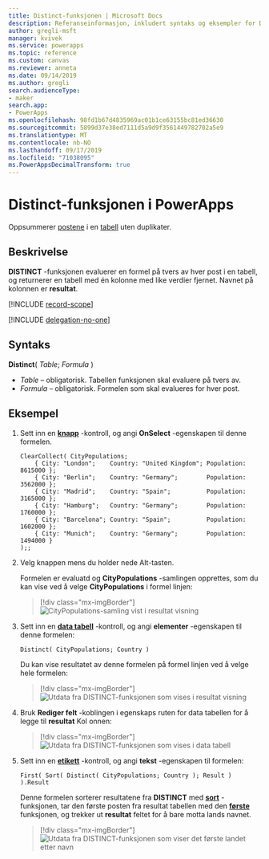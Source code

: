 ```yaml
---
title: Distinct-funksjonen | Microsoft Docs
description: Referanseinformasjon, inkludert syntaks og eksempler for Distinct-funksjonen i PowerApps
author: gregli-msft
manager: kvivek
ms.service: powerapps
ms.topic: reference
ms.custom: canvas
ms.reviewer: anneta
ms.date: 09/14/2019
ms.author: gregli
search.audienceType:
- maker
search.app:
- PowerApps
ms.openlocfilehash: 98fd1b67d4835969ac01b1ce63155bc81ed36630
ms.sourcegitcommit: 5899d37e38ed7111d5a9d9f3561449782702a5e9
ms.translationtype: MT
ms.contentlocale: nb-NO
ms.lasthandoff: 09/17/2019
ms.locfileid: "71038095"
ms.PowerAppsDecimalTransform: true
---
```

# <a name="distinct-function-in-powerapps"></a>Distinct-funksjonen i PowerApps
Oppsummerer [postene](../working-with-tables.md#records) i en [tabell](../working-with-tables.md) uten duplikater.

## <a name="description"></a>Beskrivelse
**DISTINCT** -funksjonen evaluerer en formel på tvers av hver post i en tabell, og returnerer en tabell med én kolonne med like verdier fjernet.  Navnet på kolonnen er **resultat**.  

[!INCLUDE [record-scope](../../../includes/record-scope.md)]

[!INCLUDE [delegation-no-one](../../../includes/delegation-no-one.md)]

## <a name="syntax"></a>Syntaks
**Distinct**( *Table*; *Formula* )

* *Table* – obligatorisk.  Tabellen funksjonen skal evaluere på tvers av.
* *Formula* – obligatorisk.  Formelen som skal evalueres for hver post.

## <a name="example"></a>Eksempel

1. Sett inn en [**knapp**](../controls/control-button.md) -kontroll, og angi **OnSelect** -egenskapen til denne formelen.

    ```powerapps-comma
    ClearCollect( CityPopulations;
        { City: "London";    Country: "United Kingdom"; Population: 8615000 };
        { City: "Berlin";    Country: "Germany";        Population: 3562000 };
        { City: "Madrid";    Country: "Spain";          Population: 3165000 };
        { City: "Hamburg";   Country: "Germany";        Population: 1760000 };
        { City: "Barcelona"; Country: "Spain";          Population: 1602000 };
        { City: "Munich";    Country: "Germany";        Population: 1494000 }
    );;
    ```

1. Velg knappen mens du holder nede Alt-tasten.

    Formelen er evaluatd og **CityPopulations** -samlingen opprettes, som du kan vise ved å velge **CityPopulations** i formel linjen:

    > [!div class="mx-imgBorder"]
    > ![CityPopulations-samling vist i resultat visning](media/function-distinct/citypopulations-create.png)

1. Sett inn en [**data tabell**](../controls/control-data-table.md) -kontroll, og angi **elementer** -egenskapen til denne formelen:

    ```powerapps-comma
    Distinct( CityPopulations; Country )
    ```

    Du kan vise resultatet av denne formelen på formel linjen ved å velge hele formelen:

    > [!div class="mx-imgBorder"]
    > ![Utdata fra DISTINCT-funksjonen som vises i resultat visning](media/function-distinct/citypopulations-distinct.png)

1. Bruk **Rediger felt** -koblingen i egenskaps ruten for data tabellen for å legge til **resultat** Kol onnen:

    > [!div class="mx-imgBorder"]
    > ![Utdata fra DISTINCT-funksjonen som vises i data tabell](media/function-distinct/citypopulations-datatable.png)

1. Sett inn en [**etikett**](../controls/control-text-box.md) -kontroll, og angi **tekst** -egenskapen til formelen:

    ```powerapps-comma
    First( Sort( Distinct( CityPopulations; Country ); Result ) ).Result
    ```

    Denne formelen sorterer resultatene fra **DISTINCT** med [**sort**](function-sort.md) -funksjonen, tar den første posten fra resultat tabellen med den [**første**](function-first-last.md) funksjonen, og trekker ut **resultat** feltet for å bare motta lands navnet.

    > [!div class="mx-imgBorder"]
    > ![Utdata fra DISTINCT-funksjonen som viser det første landet etter navn](media/function-distinct/citypopulations-first.png)

     
